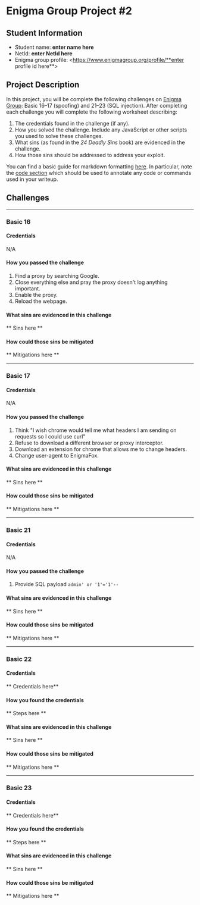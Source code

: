 # Enigma Group Project #2

## Student Information

* Student name: **enter name here**
* NetId: **enter NetId here**
* Enigma group profile: <https://www.enigmagroup.org/profile/**enter profile id here**>


## Project Description

In this project, you will be complete the following challenges on [Enigma Group](https://www.enigmagroup.org/pages/challenges): Basic 16–17 (spoofing) and 21–23 (SQL injection). After completing each challenge you will complete the following worksheet describing:
1. The credentials found in the challenge (if any).
2. How you solved the challenge. Include any JavaScript or other scripts you used to solve these challenges.
3. What sins (as found in the *24 Deadly Sins* book) are evidenced in the challenge.
4. How those sins should be addressed to address your exploit.

You can find a basic guide for markdown formatting [here](https://www.markdownguide.org/basic-syntax/). In particular, note the [code section](https://www.markdownguide.org/basic-syntax/#code) which should be used to annotate any code or commands used in your writeup.


## Challenges

---
### Basic 16

#### Credentials
N/A

#### How you passed the challenge
1. Find a proxy by searching Google.
2. Close everything else and pray the proxy doesn't log anything important.
3. Enable the proxy.
4. Reload the webpage.

#### What sins are evidenced in this challenge
** Sins here **

#### How could those sins be mitigated
** Mitigations here **



---
### Basic 17

#### Credentials
N/A

#### How you passed the challenge
1. Think "I wish chrome would tell me what headers I am sending on requests so I could use curl"
2. Refuse to download a different browser or proxy interceptor.
3. Download an extension for chrome that allows me to change headers.
4. Change user-agent to EnigmaFox.

#### What sins are evidenced in this challenge
** Sins here **

#### How could those sins be mitigated
** Mitigations here **



---
### Basic 21

#### Credentials
N/A

#### How you passed the challenge
1. Provide SQL payload `admin' or '1'='1'--`

#### What sins are evidenced in this challenge
** Sins here **

#### How could those sins be mitigated
** Mitigations here **



--- 
### Basic 22

#### Credentials
** Credentials here**

#### How you found the credentials
** Steps here **

#### What sins are evidenced in this challenge
** Sins here **

#### How could those sins be mitigated
** Mitigations here **



---
### Basic 23

#### Credentials
** Credentials here**

#### How you found the credentials
** Steps here **

#### What sins are evidenced in this challenge
** Sins here **

#### How could those sins be mitigated
** Mitigations here **



